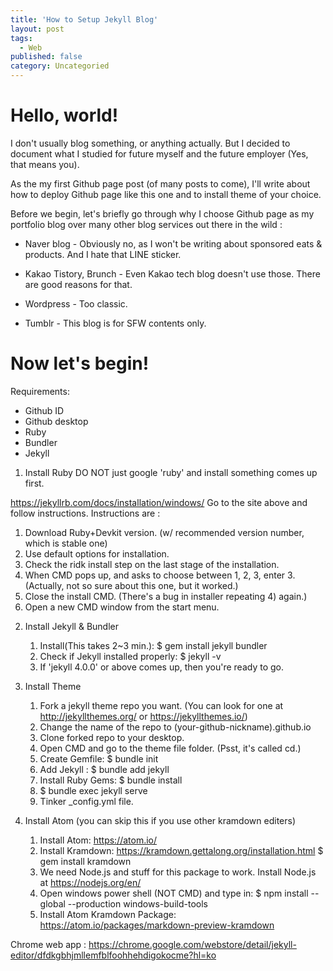 ```yaml
---
title: 'How to Setup Jekyll Blog'
layout: post
tags:
  - Web
published: false
category: Uncategoried
---
```

# Hello, world!


I don't usually blog something, or anything actually. But I decided to document what I studied for future myself and the future employer (Yes, that means you).

As the my first Github page post (of many posts to come), I'll write about how to deploy Github page like this one and to install theme of your choice.


Before we begin, let's briefly go through why I choose Github page as my portfolio blog over many other blog services out there in the wild :

- Naver blog - Obviously no, as I won't be writing about sponsored eats & products. And I hate that LINE sticker.

- Kakao Tistory, Brunch - Even Kakao tech blog doesn't use those. There are good reasons for that.

- Wordpress - Too classic.

- Tumblr - This blog is for SFW contents only.


# Now let's begin!
Requirements:
- Github ID
 - Github desktop
- Ruby
 - Bundler
 - Jekyll


1. Install Ruby
DO NOT just google 'ruby' and install something comes up first.

https://jekyllrb.com/docs/installation/windows/
Go to the site above and follow instructions. Instructions are :

1) Download Ruby+Devkit version. (w/ recommended version number, which is stable one)
2) Use default options for installation.
3) Check the ridk install step on the last stage of the installation.
4) When CMD pops up, and asks to choose between 1, 2, 3, enter 3. (Actually, not so sure about this one, but it worked.)
5) Close the install CMD. (There's a bug in installer repeating 4) again.) 
6) Open a new CMD window from the start menu.


2. Install Jekyll & Bundler
	1) Install(This takes 2~3 min.): 
		$ gem install jekyll bundler
	2) Check if Jekyll installed properly: $ jekyll -v
	3) If 'jekyll 4.0.0' or above comes up, then you're ready to go.


3. Install Theme
	1) Fork a jekyll theme repo you want. (You can look for one at http://jekyllthemes.org/ or https://jekyllthemes.io/)
	2) Change the name of the repo to (your-github-nickname).github.io
	3) Clone forked repo to your desktop.
	4) Open CMD and go to the theme file folder. (Psst, it's called cd.)
	5) Create Gemfile: 
		$ bundle init
	6) Add Jekyll : 
		$ bundle add jekyll
	7) Install Ruby Gems: 
		$ bundle install
	8) 
		$ bundle exec jekyll serve
	9) Tinker _config.yml file.


4. Install Atom (you can skip this if you use other kramdown editers)
	1) Install Atom: https://atom.io/
	2) Install Kramdown: https://kramdown.gettalong.org/installation.html
		$ gem install kramdown
	3) We need Node.js and stuff for this package to work. Install Node.js at https://nodejs.org/en/
	4) Open windows power shell (NOT CMD) and type in:
		$ npm install --global --production windows-build-tools
	5) Install Atom Kramdown Package: https://atom.io/packages/markdown-preview-kramdown

Chrome web app :
https://chrome.google.com/webstore/detail/jekyll-editor/dfdkgbhjmllemfblfoohhehdigokocme?hl=ko
